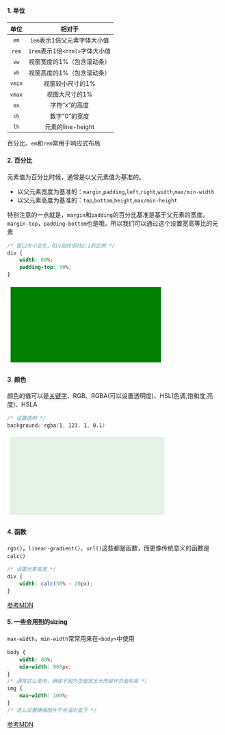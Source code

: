#### 1. 单位

|  单位  |             相对于              |
| :----: | :-----------------------------: |
|  `em`  |  `1em`表示1倍父元素字体大小值   |
| `rem`  | `1rem`表示1倍`<html>`字体大小值 |
|  `vw`  |   视窗宽度的1%（包含滚动条）    |
|  `vh`  |   视窗高度的1%（包含滚动条）    |
| `vmin` |        视窗较小尺寸的1%         |
| `vmax` |         视图大尺寸的1%          |
|  `ex`  |          字符“x”的高度          |
|  `ch`  |          数字“0”的宽度          |
|  `lh`  |        元素的line-height        |

百分比、`em`和`rem`常用于响应式布局

#### 2. 百分比

元素值为百分比时候，通常是以父元素值为基准的。

- 以父元素宽度为基准的：`margin`,`padding`,`left`,`right`,`width`,`max/min-width`
- 以父元素高度为基准的：`top`,`bottom`,`height`,`max/min-height`

特别注意的一点就是，`margin`和`padding`的百分比基准是基于父元素的宽度。`margin-top`，`padding-bottom`也是哦。所以我们可以通过这个设置宽高等比的元素

```css
/* 窗口大小变化，div始终保持2:1的比例 */
div {
    width: 60%;
    padding-top: 30%;
}
```

![image-20191229164948370](assets/unit.png ":size=200")

#### 3. 颜色

颜色的值可以是[关键字](https://developer.mozilla.org/zh-CN/docs/Web/CSS/color_value#Color_keywords)、RGB、RGBA(可以设置透明度)、HSL(色调,饱和度,亮度)、HSLA

```css
/* 设置透明 */
background: rgba(1, 123, 1, 0.1)
```

![image-20191229165924814](assets/BFC7.png ":size=200")

#### 4. 函数

`rgb()`，`linear-gradient()`、`url()`这些都是函数，而更像传统意义的函数是`calc()`

```css
/* 设置元素宽度 */
div {
    width: calc(30% - 20px);
}
```

[参考MDN](https://developer.mozilla.org/zh-CN/docs/Learn/CSS/Building_blocks/Values_and_units)

#### 5. 一些会用到的sizing

`max-width`，`min-width`常常用来在`<body>`中使用

```css
body {
    width: 80%;
    min-width: 960px;
}
/* 通常这么使用，确保不因为页面放太大而破坏页面布局 */
img {
    max-width: 100%;
}
/* 这么设置确保图片不会溢出盒子 */
```

[参考MDN](https://developer.mozilla.org/zh-CN/docs/Learn/CSS/Building_blocks/Sizing_items_in_CSS)